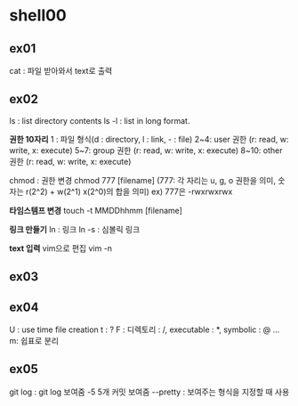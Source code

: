# shell00

## ex01
cat : 파일 받아와서 text로 출력

## ex02
ls : list directory contents
ls -l : list in long format.

**권한 10자리**
1 : 파일 형식(d : directory, l : link, - : file)
2~4: user 권한 (r: read, w: write, x: execute)
5~7: group 권한 (r: read, w: write, x: execute)
8~10: other 권한 (r: read, w: write, x: execute)

chmod : 권한 변경
chmod 777 [filename] (777: 각 자리는 u, g, o 권한을 의미, 숫자는 r(2^2) + w(2^1) x(2^0)의 합을 의미)
ex) 777은 -rwxrwxrwx

**타임스템프 변경**
touch -t MMDDhhmm [filename]

**링크 만들기**
ln : 링크
ln -s : 심볼릭 링크

**text 입력**
vim으로 편집
vim -n

## ex03

## ex04
U : use time file creation
t : ?
F : 디렉토리 : /, executable : *, symbolic : @ ... 
m: 쉽표로 분리

## ex05
git log : git log 보여줌
-5 5개 커밋 보여줌
--pretty : 보여주는 형식을 지정할 때 사용
